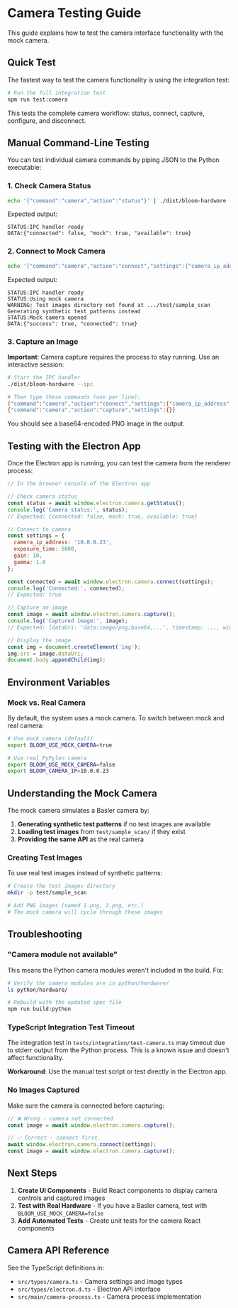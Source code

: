 # Camera Testing Guide

This guide explains how to test the camera interface functionality with the mock camera.

## Quick Test

The fastest way to test the camera functionality is using the integration test:

```bash
# Run the full integration test
npm run test:camera
```

This tests the complete camera workflow: status, connect, capture, configure, and disconnect.

## Manual Command-Line Testing

You can test individual camera commands by piping JSON to the Python executable:

### 1. Check Camera Status

```bash
echo '{"command":"camera","action":"status"}' | ./dist/bloom-hardware --ipc
```

Expected output:
```
STATUS:IPC handler ready
DATA:{"connected": false, "mock": true, "available": true}
```

### 2. Connect to Mock Camera

```bash
echo '{"command":"camera","action":"connect","settings":{"camera_ip_address":"10.0.0.23","exposure_time":5000,"gain":10,"gamma":1.0}}' | ./dist/bloom-hardware --ipc
```

Expected output:
```
STATUS:IPC handler ready
STATUS:Using mock camera
WARNING: Test images directory not found at .../test/sample_scan
Generating synthetic test patterns instead
STATUS:Mock camera opened
DATA:{"success": true, "connected": true}
```

### 3. Capture an Image

**Important**: Camera capture requires the process to stay running. Use an interactive session:

```bash
# Start the IPC handler
./dist/bloom-hardware --ipc

# Then type these commands (one per line):
{"command":"camera","action":"connect","settings":{"camera_ip_address":"10.0.0.23","exposure_time":5000,"gain":10}}
{"command":"camera","action":"capture","settings":{}}
```

You should see a base64-encoded PNG image in the output.

## Testing with the Electron App

Once the Electron app is running, you can test the camera from the renderer process:

```javascript
// In the browser console of the Electron app

// Check camera status
const status = await window.electron.camera.getStatus();
console.log('Camera status:', status);
// Expected: {connected: false, mock: true, available: true}

// Connect to camera
const settings = {
  camera_ip_address: '10.0.0.23',
  exposure_time: 5000,
  gain: 10,
  gamma: 1.0
};

const connected = await window.electron.camera.connect(settings);
console.log('Connected:', connected);
// Expected: true

// Capture an image
const image = await window.electron.camera.capture();
console.log('Captured image:', image);
// Expected: {dataUri: 'data:image/png;base64,...', timestamp: ..., width: ..., height: ...}

// Display the image
const img = document.createElement('img');
img.src = image.dataUri;
document.body.appendChild(img);
```

## Environment Variables

### Mock vs. Real Camera

By default, the system uses a mock camera. To switch between mock and real camera:

```bash
# Use mock camera (default)
export BLOOM_USE_MOCK_CAMERA=true

# Use real PyPylon camera
export BLOOM_USE_MOCK_CAMERA=false
export BLOOM_CAMERA_IP=10.0.0.23
```

## Understanding the Mock Camera

The mock camera simulates a Basler camera by:

1. **Generating synthetic test patterns** if no test images are available
2. **Loading test images** from `test/sample_scan/` if they exist
3. **Providing the same API** as the real camera

### Creating Test Images

To use real test images instead of synthetic patterns:

```bash
# Create the test images directory
mkdir -p test/sample_scan

# Add PNG images (named 1.png, 2.png, etc.)
# The mock camera will cycle through these images
```

## Troubleshooting

### "Camera module not available"

This means the Python camera modules weren't included in the build. Fix:

```bash
# Verify the camera modules are in python/hardware/
ls python/hardware/

# Rebuild with the updated spec file
npm run build:python
```

### TypeScript Integration Test Timeout

The integration test in `tests/integration/test-camera.ts` may timeout due to stderr output from the Python process. This is a known issue and doesn't affect functionality.

**Workaround**: Use the manual test script or test directly in the Electron app.

### No Images Captured

Make sure the camera is connected before capturing:

```javascript
// ❌ Wrong - camera not connected
const image = await window.electron.camera.capture();

// ✅ Correct - connect first
await window.electron.camera.connect(settings);
const image = await window.electron.camera.capture();
```

## Next Steps

1. **Create UI Components** - Build React components to display camera controls and captured images
2. **Test with Real Hardware** - If you have a Basler camera, test with `BLOOM_USE_MOCK_CAMERA=false`
3. **Add Automated Tests** - Create unit tests for the camera React components

## Camera API Reference

See the TypeScript definitions in:
- `src/types/camera.ts` - Camera settings and image types
- `src/types/electron.d.ts` - Electron API interface
- `src/main/camera-process.ts` - Camera process implementation